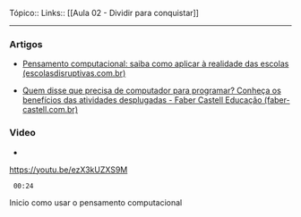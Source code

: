 
Tópico::
Links:: [[Aula 02 - Dividir para conquistar]]

---

### Artigos
- [Pensamento computacional: saiba como aplicar à realidade das escolas (escolasdisruptivas.com.br)](https://escolasdisruptivas.com.br/metodologias-inovadoras/pensamento-computacional/)

- [Quem disse que precisa de computador para programar? Conheça os benefícios das atividades desplugadas - Faber Castell Educação (faber-castell.com.br)](https://www.educacao.faber-castell.com.br/quem-disse-que-precisa-de-computador-para-programar-conheca-os-beneficios-das-atividades-desplugadas/)


### Video

- ```timestamp-url 
 https://youtu.be/ezX3kUZXS9M

```timestamp 
 00:24
 ```
Inicio como usar o pensamento computacional

 ```

 
